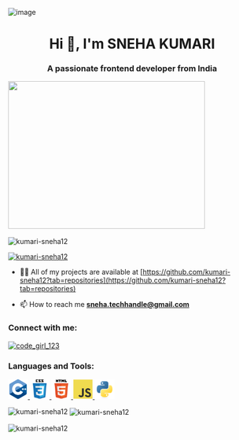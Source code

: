 ![image](https://github.com/kumari-sneha12/kumari-sneha12/assets/144013280/fb91bdd4-ee5f-4d19-a114-b9462a055759)

<h1 align="center">Hi 👋, I'm SNEHA KUMARI</h1>
<h3 align="center">A passionate frontend developer from India</h3>
<img src="https://images.static-collegedunia.com/public/image//f57c4d1979de06e49b1dd15d02ecd231.gif" height="300" width="400" />

<p align="left"> <img src="https://komarev.com/ghpvc/?username=kumari-sneha12&label=Profile%20views&color=0e75b6&style=flat" alt="kumari-sneha12" /> </p>

<p align="left"> <a href="https://github.com/ryo-ma/github-profile-trophy"><img src="https://github-profile-trophy.vercel.app/?username=kumari-sneha12" alt="kumari-sneha12" /></a> </p>

- 👨‍💻 All of my projects are available at [https://github.com/kumari-sneha12?tab=repositories](https://github.com/kumari-sneha12?tab=repositories)

- 📫 How to reach me **sneha.techhandle@gmail.com**

<h3 align="left">Connect with me:</h3>
<p align="left">
<a href="https://instagram.com/code_girl_123" target="blank"><img align="center" src="https://raw.githubusercontent.com/rahuldkjain/github-profile-readme-generator/master/src/images/icons/Social/instagram.svg" alt="code_girl_123" height="30" width="40" /></a>
</p>

<h3 align="left">Languages and Tools:</h3>
<p align="left"> <a href="https://www.w3schools.com/cpp/" target="_blank" rel="noreferrer"> <img src="https://raw.githubusercontent.com/devicons/devicon/master/icons/cplusplus/cplusplus-original.svg" alt="cplusplus" width="40" height="40"/> </a> <a href="https://www.w3schools.com/css/" target="_blank" rel="noreferrer"> <img src="https://raw.githubusercontent.com/devicons/devicon/master/icons/css3/css3-original-wordmark.svg" alt="css3" width="40" height="40"/> </a> <a href="https://www.w3.org/html/" target="_blank" rel="noreferrer"> <img src="https://raw.githubusercontent.com/devicons/devicon/master/icons/html5/html5-original-wordmark.svg" alt="html5" width="40" height="40"/> </a> <a href="https://developer.mozilla.org/en-US/docs/Web/JavaScript" target="_blank" rel="noreferrer"> <img src="https://raw.githubusercontent.com/devicons/devicon/master/icons/javascript/javascript-original.svg" alt="javascript" width="40" height="40"/> </a> <a href="https://www.python.org" target="_blank" rel="noreferrer"> <img src="https://raw.githubusercontent.com/devicons/devicon/master/icons/python/python-original.svg" alt="python" width="40" height="40"/> </a> </p>

<p><img align="left" src="https://github-readme-stats.vercel.app/api/top-langs?username=kumari-sneha12&show_icons=true&locale=en&layout=compact" alt="kumari-sneha12" /></p>

<p>&nbsp;<img align="center" src="https://github-readme-stats.vercel.app/api?username=kumari-sneha12&show_icons=true&locale=en" alt="kumari-sneha12" /></p>

<p><img align="center" src="https://github-readme-streak-stats.herokuapp.com/?user=kumari-sneha12&" alt="kumari-sneha12" /></p>
